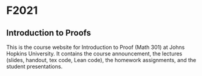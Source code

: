 # F2021

## Introduction to Proofs 

This is the course website for Introduction to Proof (Math 301) at Johns Hopkins University. It contains the course announcement, the lectures (slides, handout, tex code, Lean code), the homework assignments, and the student presentations. 
